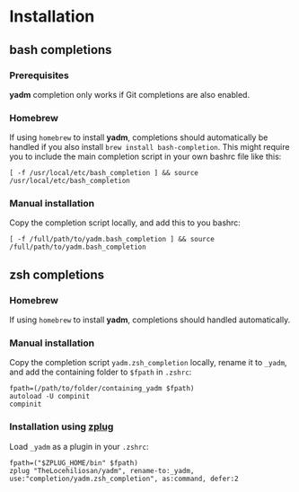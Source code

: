 # Installation

## bash completions
### Prerequisites
**yadm** completion only works if Git completions are also enabled.

### Homebrew
If using `homebrew` to install **yadm**, completions should automatically be handled if you also install `brew install bash-completion`. This might require you to include the main completion script in your own bashrc file like this:
```
[ -f /usr/local/etc/bash_completion ] && source /usr/local/etc/bash_completion
```

### Manual installation
Copy the completion script locally, and add this to you bashrc:
```
[ -f /full/path/to/yadm.bash_completion ] && source /full/path/to/yadm.bash_completion
```

## zsh completions
### Homebrew
If using `homebrew` to install **yadm**, completions should handled automatically.

### Manual installation
Copy the completion script `yadm.zsh_completion` locally, rename it to `_yadm`, and add the containing folder to `$fpath` in `.zshrc`:
```
fpath=(/path/to/folder/containing_yadm $fpath)
autoload -U compinit
compinit
```

### Installation using [zplug](https://github.com/b4b4r07/zplug)
Load `_yadm` as a plugin in your `.zshrc`:
```
fpath=("$ZPLUG_HOME/bin" $fpath)
zplug "TheLocehiliosan/yadm", rename-to:_yadm, use:"completion/yadm.zsh_completion", as:command, defer:2
```
